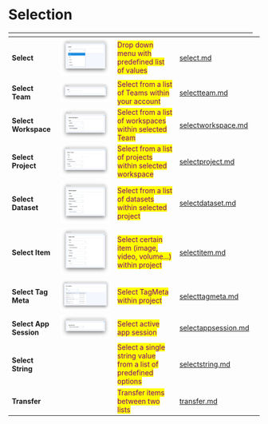 # Selection

<table data-view="cards"><thead><tr><th></th><th></th><th></th><th data-hidden data-card-target data-type="content-ref"></th></tr></thead><tbody><tr><td><strong>Select</strong></td><td><img src="../../../.gitbook/assets/widget-select.png" alt=""></td><td><mark style="color:purple;">Drop down menu with predefined list of values</mark></td><td><a href="select.md">select.md</a></td></tr><tr><td><strong>Select Team</strong></td><td><img src="../../../.gitbook/assets/widget-selectTeam.png" alt=""></td><td><mark style="color:purple;">Select from a list of Teams within your account</mark></td><td><a href="selectteam.md">selectteam.md</a></td></tr><tr><td><strong>Select Workspace</strong></td><td><img src="../../../.gitbook/assets/widget-selectWorkspace.png" alt=""></td><td><mark style="color:purple;">Select from a list of workspaces within selected Team</mark></td><td><a href="selectworkspace.md">selectworkspace.md</a></td></tr><tr><td><strong>Select Project</strong></td><td><img src="../../../.gitbook/assets/widget-selectProject.png" alt=""></td><td><mark style="color:purple;">Select from a list of projects within selected workspace</mark></td><td><a href="selectproject.md">selectproject.md</a></td></tr><tr><td><strong>Select Dataset</strong></td><td><img src="../../../.gitbook/assets/widget-selectDataset.png" alt=""></td><td><mark style="color:purple;">Select from a list of datasets within selected project</mark></td><td><a href="selectdataset.md">selectdataset.md</a></td></tr><tr><td><strong>Select Item</strong></td><td><img src="../../../.gitbook/assets/widget-selectItem.png" alt=""></td><td><mark style="color:purple;">Select certain item (image, video, volume...) within project</mark></td><td><a href="selectitem.md">selectitem.md</a></td></tr><tr><td><strong>Select Tag Meta</strong></td><td><img src="../../../.gitbook/assets/widget-selecttagMeta (1).png" alt=""></td><td><mark style="color:purple;">Select TagMeta within project</mark></td><td><a href="selecttagmeta.md">selecttagmeta.md</a></td></tr><tr><td><strong>Select App Session</strong></td><td><img src="../../../.gitbook/assets/widget-selectAppSession.png" alt=""></td><td><mark style="color:purple;">Select active app session</mark></td><td><a href="selectappsession.md">selectappsession.md</a></td></tr><tr><td><strong>Select String</strong></td><td><img src="https://user-images.githubusercontent.com/79905215/223085874-976cf6a9-ebfe-4330-9941-aa93e51246a8.png" alt="" data-size="original"></td><td><mark style="color:purple;">Select a single string value from a list of predefined options</mark><td><a href="selectstring.md">selectstring.md</a></td><tr><td><strong>Transfer</strong></td><td><img src="https://user-images.githubusercontent.com/118521851/231207149-59b6e471-ed43-4dc2-b040-7b8f2ac46750.png" alt="" data-size="original"></td><td><mark style="color:purple;">Transfer items between two lists</mark><td><a href="transfer.md">transfer.md</a></td></td><td></td></tr></tbody></table>
